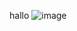 hallo
![image](https://github.com/hidan777/DA-/assets/116585951/b9b88f2c-b110-4d20-8146-dcc073d8d8d2)


